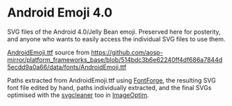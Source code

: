 # Android Emoji 4.0
SVG files of the Android 4.0/Jelly Bean emoji. Preserved here for posterity, and anyone who wants to easily access the individual SVG files to use them.


[AndroidEmoji.ttf](/AndroidEmoji.ttf) source from https://github.com/aosp-mirror/platform_frameworks_base/blob/514bdc3b6e62240ff4df686a7844d5ecdd9a0a66/data/fonts/AndroidEmoji.ttf

Paths extracted from AndroidEmoji.ttf using [FontForge][], the resulting SVG font file edited by hand, paths individually extracted, and the final SVGs optimised with the [svgcleaner][] too in [ImageOptim][].

[FontForge]:   https://fontforge.github.io/
[svgcleaner]:  https://github.com/RazrFalcon/svgcleaner
[ImageOptim]:  http://imageoptim.com/